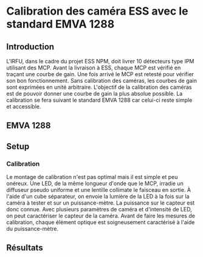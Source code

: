 # Calibration des caméra ESS avec le standard EMVA 1288

## Introduction

L'IRFU, dans le cadre du projet ESS NPM, doit livrer 10 détecteurs type IPM utilisant des MCP.
Avant la livraison à ESS, chaque MCP est vérifié en traçant une courbe de gain. 
Une fois arrivé le MCP est retesté pour vérifier son bon fonctionnement.
Sans calibration des caméras, les courbes de gain sont exprimées en unité arbitraire. 
L'objectif de la calibration des caméras est de pouvoir donner une courbe de gain la plus absolue possible.
La calibration se fera suivant le standard EMVA 1288 car celui-ci reste simple et accessible.
## EMVA 1288

## Setup
### Calibration

Le montage de calibration n'est pas optimal mais il est simple et peu onéreux.
Une LED, de la même longueur d'onde que le MCP, irradie un diffuseur pseudo uniforme et une lentille collimate le faisceau en sortie.
À l'aide d'un cube séparateur, on envoie la lumière de la LED à la fois sur la caméra à tester et sur un puissance-mètre. 
La puissance sur le capteur est donc connue. 
Avec plusieurs paramètres de caméra et d'intensité de LED, on peut caractériser le capteur de la caméra.
Avant de faire les mesures de calibration, chaque élément optique est soigneusement caractérisé à l'aide du puissance-mètre.

## Résultats